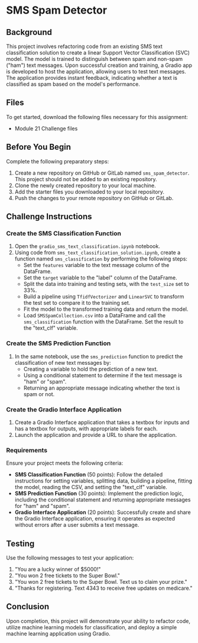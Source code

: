 # SMS Spam Detector

## Background
This project involves refactoring code from an existing SMS text classification solution to create a linear Support Vector Classification (SVC) model. The model is trained to distinguish between spam and non-spam ("ham") text messages. Upon successful creation and training, a Gradio app is developed to host the application, allowing users to test text messages. The application provides instant feedback, indicating whether a text is classified as spam based on the model's performance.

## Files
To get started, download the following files necessary for this assignment:

- Module 21 Challenge files

## Before You Begin
Complete the following preparatory steps:

1. Create a new repository on GitHub or GitLab named `sms_spam_detector`. This project should not be added to an existing repository.
2. Clone the newly created repository to your local machine.
3. Add the starter files you downloaded to your local repository.
4. Push the changes to your remote repository on GitHub or GitLab.

## Challenge Instructions

### Create the SMS Classification Function
1. Open the `gradio_sms_text_classification.ipynb` notebook.
2. Using code from `sms_text_classification_solution.ipynb`, create a function named `sms_classification` by performing the following steps:
   - Set the `features` variable to the text message column of the DataFrame.
   - Set the `target` variable to the "label" column of the DataFrame.
   - Split the data into training and testing sets, with the `test_size` set to 33%.
   - Build a pipeline using `TfidfVectorizer` and `LinearSVC` to transform the test set to compare it to the training set.
   - Fit the model to the transformed training data and return the model.
   - Load `SMSSpamCollection.csv` into a DataFrame and call the `sms_classification` function with the DataFrame. Set the result to the "text_clf" variable.

### Create the SMS Prediction Function
1. In the same notebook, use the `sms_prediction` function to predict the classification of new text messages by:
   - Creating a variable to hold the prediction of a new text.
   - Using a conditional statement to determine if the text message is "ham" or "spam".
   - Returning an appropriate message indicating whether the text is spam or not.

### Create the Gradio Interface Application
1. Create a Gradio Interface application that takes a textbox for inputs and has a textbox for outputs, with appropriate labels for each.
2. Launch the application and provide a URL to share the application.

### Requirements
Ensure your project meets the following criteria:

- **SMS Classification Function** (50 points): Follow the detailed instructions for setting variables, splitting data, building a pipeline, fitting the model, reading the CSV, and setting the "text_clf" variable.
- **SMS Prediction Function** (30 points): Implement the prediction logic, including the conditional statement and returning appropriate messages for "ham" and "spam".
- **Gradio Interface Application** (20 points): Successfully create and share the Gradio Interface application, ensuring it operates as expected without errors after a user submits a text message.

## Testing
Use the following messages to test your application:
1. "You are a lucky winner of $5000!"
2. "You won 2 free tickets to the Super Bowl."
3. "You won 2 free tickets to the Super Bowl. Text us to claim your prize."
4. "Thanks for registering. Text 4343 to receive free updates on medicare."

## Conclusion
Upon completion, this project will demonstrate your ability to refactor code, utilize machine learning models for classification, and deploy a simple machine learning application using Gradio.
